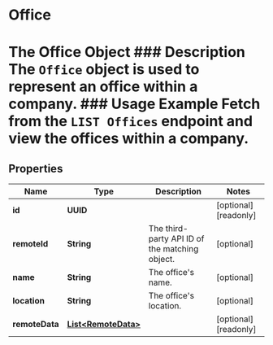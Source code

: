 

# Office

# The Office Object ### Description The `Office` object is used to represent an office within a company. ### Usage Example Fetch from the `LIST Offices` endpoint and view the offices within a company.

## Properties

Name | Type | Description | Notes
------------ | ------------- | ------------- | -------------
**id** | **UUID** |  |  [optional] [readonly]
**remoteId** | **String** | The third-party API ID of the matching object. |  [optional]
**name** | **String** | The office&#39;s name. |  [optional]
**location** | **String** | The office&#39;s location. |  [optional]
**remoteData** | [**List&lt;RemoteData&gt;**](RemoteData.md) |  |  [optional] [readonly]



